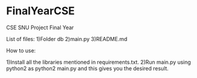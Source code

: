 # FinalYearCSE
CSE SNU Project Final Year

List of files:
1)Folder db
2)main.py
3)README.md

How to use:

1)Install all the libraries mentioned in requirements.txt.
2)Run main.py using python2 as python2 main.py <your query> and this gives you the desired result.
